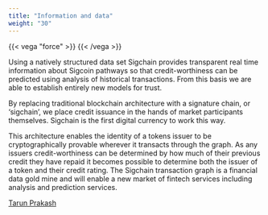 ```yaml
---
title: "Information and data"
weight: "30"
---
```


{{< vega "force" >}}
{{< /vega >}}

Using a natively structured data set Sigchain provides transparent real time information about Sigcoin pathways so that credit-worthiness can be predicted using analysis of historical transactions. From this basis we are able to establish entirely new models for trust.

By replacing traditional blockchain architecture with a signature chain, or ‘sigchain’, we place credit issuance in the hands of market participants themselves. Sigchain is the first digital currency to work this way.

This architecture enables the identity of a tokens issuer to be cryptographically provable wherever it transacts through the graph. As any issuers credit-worthiness can be determined by how much of their previous credit they have repaid it becomes possible to determine both the issuer of a token and their credit rating. The Sigchain transaction graph is a financial data gold mine and will enable a new market of fintech services including analysis and prediction services.

<script type="text/javascript" src="https://platform.linkedin.com/badges/js/profile.js" async defer></script>
<div class="LI-profile-badge"  data-version="v1" data-size="large" data-locale="en_US" data-type="vertical" data-theme="dark" data-vanity="tp3208"><a class="LI-simple-link" href='https://www.linkedin.com/in/tp3208?trk=profile-badge'>Tarun Prakash</a></div>
